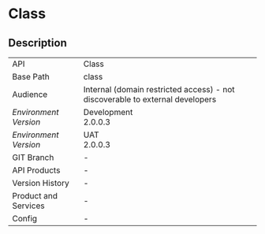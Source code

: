# Class

## Description



|                                       |                                                 |
| ------------------------------------- | ----------------------------------------------- |
| API                                   | Class                                           |
| Base Path                             | class      |
| Audience                              | Internal (domain restricted access) - not discoverable to external developers                                          |
| *Environment* <br> *Version* | Development <br> 2.0.0.3  |
| *Environment* <br> *Version* | UAT <br> 2.0.0.3  |
| GIT Branch                            | -                                           |
| API Products                          | -                                           |
| Version History                       | -                                           |
| Product and Services                  | -                                           |
| Config                                | -                                           |